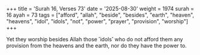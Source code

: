+++
title = 'Surah 16, Verses 73'
date = '2025-08-30'
weight = 1974
surah = 16
ayah = 73
tags = ["afford", "allah", "beside", "besides", "earth", "heaven", "heavens", "idol", "idols", "not", "power", "prayer", "provision", "worship"]
+++

Yet they worship besides Allah those ˹idols˺ who do not afford them any provision from the heavens and the earth, nor do they have the power to.